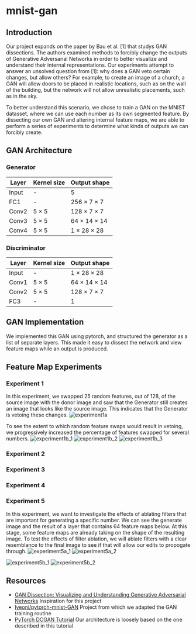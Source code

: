 # mnist-gan

## Introduction

Our project expands on the paper by Bau et al. [1] that studys GAN dissections. The authors examined methods to forcibly change the outputs of Generative Adversarial Networks in order to better visualize and understand their internal representations. Our experiments attempt to answer an unsolved question from [1]: why does a GAN veto certain changes, but allow others? For example, to create an image of a church, a GAN will allow doors to be placed in realistic locations, such as on the wall of the building, but the network will not allow unrealistic placements, such as in the sky. 

To better understand this scenario, we chose to train a GAN on the MNIST datasset, where we can use each number as its own segmented feature. By dissecting our own GAN and altering internal feature maps, we are able to perform a series of experiments to determine what kinds of outputs we can forcibly create.

## GAN Architecture

### Generator

| Layer | Kernel size | Output shape |
| --- | --- | --- |
| Input | - | 5 |
| FC1 | - | 256 &times; 7 &times; 7 |
| Conv2 | 5 &times; 5 | 128 &times; 7 &times; 7 |
| Conv3 | 5 &times; 5 | 64 &times; 14 &times; 14 |
| Conv4 | 5 &times; 5 | 1 &times; 28 &times; 28 |

### Discriminator

| Layer | Kernel size | Output shape |
| --- | --- | --- |
| Input | - | 1 &times; 28 &times; 28 |
| Conv1 | 5 &times; 5 | 64 &times; 14 &times; 14 |
| Conv2 | 5 &times; 5 | 128 &times; 7 &times; 7 |
| FC3 | - | 1 |

## GAN Implementation

We implemented this GAN using pytorch, and structured the generator as a list of separate layers. This made it easy to dissect the network and view feature maps while an output is produced.

## Feature Map Experiments

### Experiment 1

In this experiment, we swapped 25 random features, out of 128, of the source image with the donor image and saw that the Generator still creates an image that looks like the source image. This indicates that the Generator is vetoing these changes.
![experiment1a](https://github.com/binhanle/mnist-gan/blob/main/results/experiment1a.png?raw=true)

To see the extent to which random feature swaps would result in vetoing, we progressively increased the percentage of features swapped for several numbers.
![experiment1b_1](https://github.com/binhanle/mnist-gan/blob/main/results/experiment1b_1.png?raw=true)
![experiment1b_2](https://github.com/binhanle/mnist-gan/blob/main/results/experiment1b_2.png?raw=true)
![experiment1b_3](https://github.com/binhanle/mnist-gan/blob/main/results/experiment1b_3.png?raw=true)

### Experiment 2

### Experiment 3

### Experiment 4

### Experiment 5
In this experiment, we want to investigate the effects of ablating filters that are important for generating a specific number. We can see the generate image and the result of a layer that contains 64 feature maps  below. At this stage, some feature maps are already taking on the shape of the resulting image. To test the effects of filter ablation, we will ablate filters with a clear resemblance to the final image to see if that will allow our edits to propogate through.
![experiment5a_1](https://github.com/binhanle/mnist-gan/blob/main/results/experiment5a_1.png?raw=true)
![experiment5a_2](https://github.com/binhanle/mnist-gan/blob/main/results/experiment5a_2.png?raw=true)


![experiment5b_1](https://github.com/binhanle/mnist-gan/blob/main/results/experiment5b_1.png?raw=true)
![experiment5b_2](https://github.com/binhanle/mnist-gan/blob/main/results/experiment5b_2.png?raw=true)

## Resources
- [GAN Dissection: Visualizing and Understanding Generative Adversarial Networks](https://arxiv.org/abs/1811.10597) Inspiration for this project
- [lyeoni/pytorch-mnist-GAN](https://github.com/lyeoni/pytorch-mnist-GAN) Project from which we adapted the GAN training routine
- [PyTorch DCGAN Tutorial](https://pytorch.org/tutorials/beginner/dcgan_faces_tutorial.html) Our architecture is loosely based on the one described in this tutorial
